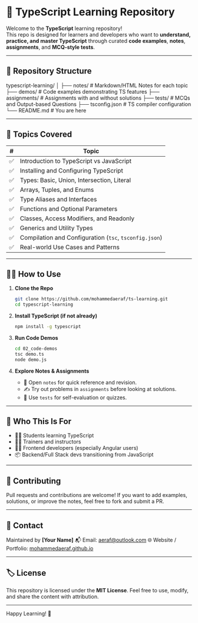 # 📘 TypeScript Learning Repository

Welcome to the **TypeScript** learning repository!  
This repo is designed for learners and developers who want to **understand, practice, and master TypeScript** through curated **code examples**, **notes**, **assignments**, and **MCQ-style tests**.

---

## 📁 Repository Structure

typescript-learning/
│
├── notes/               # Markdown/HTML Notes for each topic
├── demos/          # Code examples demonstrating TS features
├── assignments/         # Assignments with and without solutions
├── tests/               # MCQs and Output-based Questions
├── tsconfig.json           # TS compiler configuration
└── README.md               # You are here

---

## 🚀 Topics Covered

| # | Topic |
|--|-------|
| ✅ | Introduction to TypeScript vs JavaScript |
| ✅ | Installing and Configuring TypeScript |
| ✅ | Types: Basic, Union, Intersection, Literal |
| ✅ | Arrays, Tuples, and Enums |
| ✅ | Type Aliases and Interfaces |
| ✅ | Functions and Optional Parameters |
| ✅ | Classes, Access Modifiers, and Readonly |
| ✅ | Generics and Utility Types |
| ✅ | Compilation and Configuration (`tsc`, `tsconfig.json`) |
| ✅ | Real-world Use Cases and Patterns |

---

## 🧑‍💻 How to Use

1. **Clone the Repo**
   ```bash
   git clone https://github.com/mohammedaeraf/ts-learning.git
   cd typescript-learning
    ```

2. **Install TypeScript (if not already)**

   ```bash
   npm install -g typescript
   ```

3. **Run Code Demos**

   ```bash
   cd 02_code-demos
   tsc demo.ts
   node demo.js
   ```

4. **Explore Notes & Assignments**

   * 📄 Open `notes` for quick reference and revision.
   * ✍️ Try out problems in `assignments` before looking at solutions.
   * 🧠 Use `tests` for self-evaluation or quizzes.

---

## 🧠 Who This Is For

* 👨‍🎓 Students learning TypeScript
* 👩‍🏫 Trainers and instructors
* 👨‍💻 Frontend developers (especially Angular users)
* 📦 Backend/Full Stack devs transitioning from JavaScript

---

## 📌 Contributing

Pull requests and contributions are welcome!
If you want to add examples, solutions, or improve the notes, feel free to fork and submit a PR.

---

## 📧 Contact

Maintained by **\[Your Name]**
📬 Email: [aeraf@outlook.com](mailto:aeraf@outlook.com)
🌐 Website / Portfolio: [mohammedaeraf.github.io](https://mohammedaeraf.github.io/profile)

---

## 🏷 License

This repository is licensed under the **MIT License**.
Feel free to use, modify, and share the content with attribution.

---

Happy Learning! 🎉